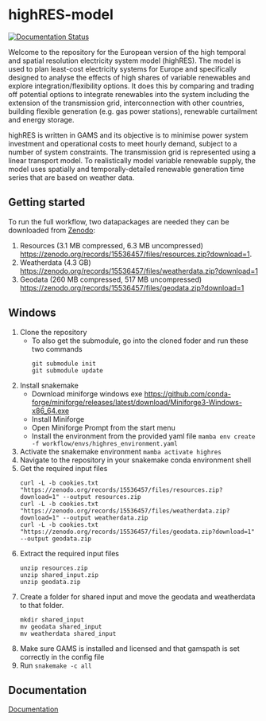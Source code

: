 # highRES-model

[![Documentation Status](https://readthedocs.org/projects/highres-europe-wf/badge/?version=latest)](https://highres-europe-wf.readthedocs.io/en/latest/?badge=latest)

Welcome to the repository for the European version of the high temporal and spatial resolution electricity system model (highRES). The model is used to plan least-cost electricity systems for Europe and specifically designed to analyse the effects of high shares of variable renewables and explore integration/flexibility options. It does this by comparing and trading off potential options to integrate renewables into the system including the extension of the transmission grid, interconnection with other countries, building flexible generation (e.g. gas power stations), renewable curtailment and energy storage.

highRES is written in GAMS and its objective is to minimise power system investment and operational costs to meet hourly demand, subject to a number of system constraints. The transmission grid is represented using a linear transport model. To realistically model variable renewable supply, the model uses spatially and temporally-detailed renewable generation time series that are based on weather data.

## Getting started

To run the full workflow, two datapackages are needed they can be downloaded from [Zenodo](https://zenodo.org/records/15536457):

1. Resources (3.1 MB compressed, 6.3 MB uncompressed) <https://zenodo.org/records/15536457/files/resources.zip?download=1>.
2. Weatherdata (4.3 GB) <https://zenodo.org/records/15536457/files/weatherdata.zip?download=1>
3. Geodata (260 MB compressed, 517 MB uncompressed) <https://zenodo.org/records/15536457/files/geodata.zip?download=1>

## Windows
1. Clone the repository
    - To also get the submodule, go into the cloned foder and run these two commands
        ```
        git submodule init
        git submodule update
        ```
2. Install snakemake
    - Download miniforge windows exe <https://github.com/conda-forge/miniforge/releases/latest/download/Miniforge3-Windows-x86_64.exe>
    - Install Miniforge
    - Open Miniforge Prompt from the start menu
    - Install the environment from the provided yaml file `mamba env create -f workflow/envs/highres_environment.yaml`
3. Activate the snakemake environment `mamba activate highres`
4. Navigate to the repository in your snakemake conda environment shell
5. Get the required input files
    ```
   curl -L -b cookies.txt "https://zenodo.org/records/15536457/files/resources.zip?download=1" --output resources.zip
   curl -L -b cookies.txt "https://zenodo.org/records/15536457/files/weatherdata.zip?download=1" --output weatherdata.zip
   curl -L -b cookies.txt "https://zenodo.org/records/15536457/files/geodata.zip?download=1" --output geodata.zip
   ```
6. Extract the required input files
    ```
    unzip resources.zip
    unzip shared_input.zip
    unzip geodata.zip
    ```
7. Create a folder for shared input and move the geodata and weatherdata to that folder.
    ```
    mkdir shared_input
    mv geodata shared_input
    mv weatherdata shared_input
    ```
8. Make sure GAMS is installed and licensed and that gamspath is set correctly in the config file
9. Run `snakemake -c all`


## Documentation 
[Documentation](https://highres-europe-wf.readthedocs.io/en/latest/)
